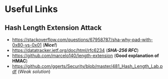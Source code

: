 # Useful Links

## Hash Length Extension Attack
- https://stackoverflow.com/questions/67958787/sha-why-pad-with-0x80-vs-0x01 (***Nice!***)
- https://datatracker.ietf.org/doc/html/rfc6234 (***SHA-256 RFC***)
- https://github.com/marcelo140/length-extension (**Good explanation of HMAC**)
- https://github.com/ggerts/Security/blob/master/481_Hash_Length_Lab.pdf (*Weak solution*)